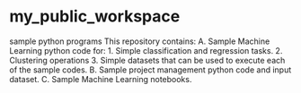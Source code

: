 # my_public_workspace
sample python programs
This repository contains:
  A. Sample Machine Learning python code for:
      1. Simple classification and regression tasks.
      2. Clustering operations
      3. Simple datasets that can be used to execute each of the sample codes.
  B. Sample project management python code and input dataset.
  C. Sample Machine Learning notebooks.

